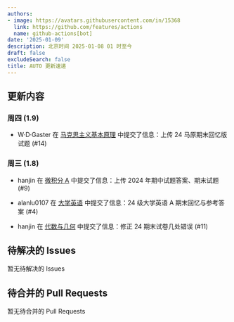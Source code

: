 ```yaml
---
authors:
- image: https://avatars.githubusercontent.com/in/15368
  link: https://github.com/features/actions
  name: github-actions[bot]
date: '2025-01-09'
description: 北京时间 2025-01-08 01 时至今
draft: false
excludeSearch: false
title: AUTO 更新速递
---
```


## 更新内容

### 周四 (1.9)

- W·D·Gaster 在 [马克思主义基本原理](https://github.com/HITSZ-OpenAuto/GEIP1011) 中提交了信息：上传 24 马原期末回忆版试题 (#14)

### 周三 (1.8)

- hanjin 在 [微积分 A](https://github.com/HITSZ-OpenAuto/MATH1015A) 中提交了信息：上传 2024 年期中试题答案、期末试题 (#9)

- alanlu0107 在 [大学英语](https://github.com/HITSZ-OpenAuto/LANG100X) 中提交了信息：24 级大学英语 A 期末回忆与参考答案 (#4)

- hanjin 在 [代数与几何](https://github.com/HITSZ-OpenAuto/MATH1002) 中提交了信息：修正 24 期末试卷几处错误 (#11)

## 待解决的 Issues

暂无待解决的 Issues

## 待合并的 Pull Requests

暂无待合并的 Pull Requests

